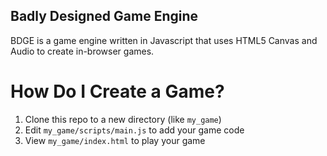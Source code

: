 Badly Designed Game Engine
--------------------------
BDGE is a game engine written in Javascript that uses HTML5 Canvas and Audio to create in-browser games.

How Do I Create a Game?
=======================
1. Clone this repo to a new directory (like `my_game`)
2. Edit `my_game/scripts/main.js` to add your game code
3. View `my_game/index.html` to play your game